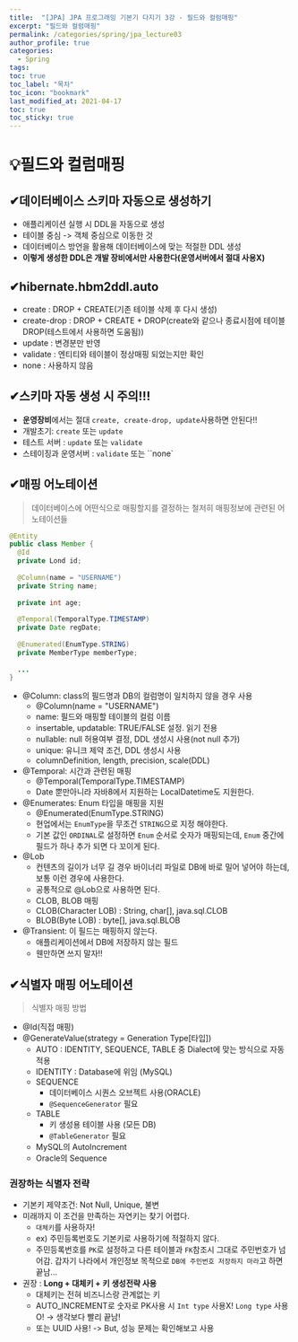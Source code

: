 ```yaml
---
title:  "[JPA] JPA 프로그래밍 기본기 다지기 3강 - 필드와 컬럼매핑"
excerpt: "필드와 컬럼매핑"  
permalink: /categories/spring/jpa_lecture03
author_profile: true
categories:
  - Spring
tags:
toc: true
toc_label: "목차"
toc_icon: "bookmark"
last_modified_at: 2021-04-17
toc: true
toc_sticky: true
---   
```


# 💡필드와 컬럼매핑
## ✔데이터베이스 스키마 자동으로 생성하기
* 애플리케이션 실행 시 DDL을 자동으로 생성
* 테이블 중심 -> 객체 중심으로 이동한 것
* 데이터베이스 방언을 활용해 데이터베이스에 맞는 적절한 DDL 생성
* **이렇게 생성한 DDL은 개발 장비에서만 사용한다(운영서버에서 절대 사용X)**

## ✔hibernate.hbm2ddl.auto
* create : DROP + CREATE(기존 테이블 삭제 후 다시 생성)
* create-drop : DROP + CREATE + DROP(create와 같으나 종료시점에 테이블 DROP(테스트에서 사용하면 도움됨))
* update : 변경분만 반영
* validate : 엔티티와 테이블이 정상매핑 되었는지만 확인
* none : 사용하지 않음

## ✔스키마 자동 생성 시 주의!!!
* **운영장비**에서는 절대 `create, create-drop, update`사용하면 안된다!!
* 개발초기: `create` 또는 `update`
* 테스트 서버 : `update` 또는 `validate`
* 스테이징과 운영서버 : `validate` 또는 ``none`  

## ✔매핑 어노테이션  
> 데이터베이스에 어떤식으로 매핑할지를 결정하는 철저히 매핑정보에 관련된 어노테이션들  

```java
@Entity
public class Member {
  @Id
  private Lond id;
  
  @Column(name = "USERNAME")
  private String name;
  
  private int age;
  
  @Temporal(TemporalType.TIMESTAMP)
  private Date regDate;
  
  @Enumerated(EnumType.STRING)
  private MemberType memberType;
  
  ...
}
```    

* @Column: class의 필드명과 DB의 컬럼명이 일치하지 않을 경우 사용
  * @Column(name = "USERNAME")
  * name: 필드와 매핑할 테이블의 컬럼 이름
  * insertable, updatable: TRUE/FALSE 설정. 읽기 전용
  * nullable: null 허용여부 결정, DDL 생성시 사용(not null 추가)
  * unique: 유니크 제약 조건, DDL 생성시 사용
  * columnDefinition, length, precision, scale(DDL)
* @Temporal: 시간과 관련된 매핑
  * @Temporal(TemporalType.TIMESTAMP)  
  * Date 뿐만아니라 자바8에서 지원하는 LocalDatetime도 지원한다.
* @Enumerates: Enum 타입을 매핑을 지원  
  * @Enumerated(EnumType.STRING)
  * 현업에서는 `EnumType`을 무조건 `STRING`으로 지정 해야한다.
  * 기본 값인 `ORDINAL`로 설정하면 `Enum` 순서로 숫자가 매핑되는데, `Enum` 중간에 필드가 하나 추가 되면 다 꼬이게 된다.
* @Lob
  * 컨텐츠의 길이가 너무 길 경우 바이너리 파일로 DB에 바로 밀어 넣어야 하는데, 보통 이런 경우에 사용한다.
  * 공통적으로 @Lob으로 사용하면 된다.
  * CLOB, BLOB 매핑
  * CLOB(Character LOB) : String, char[], java.sql.CLOB
  * BLOB(Byte LOB) : byte[], java.sql.BLOB
* @Transient: 이 필드는 매핑하지 않는다.
  * 애플리케이션에서 DB에 저장하지 않는 필드
  * 웬만하면 쓰지 말자!!

## ✔식별자 매핑 어노테이션  
> 식별자 매핑 방법  

* @Id(직접 매핑)
* @GenerateValue(strategy = Generation Type[타입])  
  * AUTO : IDENTITY, SEQUENCE, TABLE 중 Dialect에 맞는 방식으로 자동 적용
  * IDENTITY : Database에 위임 (MySQL)
  * SEQUENCE
    * 데이터베이스 시퀀스 오브젝트 사용(ORACLE)
    * `@SequenceGenerator` 필요
  * TABLE
    * 키 생성용 테이블 사용 (모든 DB)  
    * `@TableGenerator` 필요
  * MySQL의 AutoIncrement
  * Oracle의 Sequence

### 권장하는 식별자 전략  
* 기본키 제약조건: Not Null, Unique, 불변
* 미래까지 이 조건을 만족하는 자연키는 찾기 어렵다.
  * `대체키`를 사용하자!
  * ex) 주민등록번호도 기본키로 사용하기에 적절하지 않다.
  * 주민등록번호를 `PK`로 설정하고 다른 테이블과 `FK`참조시 그대로 주민번호가 넘어감. 갑자기 나라에서 개인정보 목적으로 `DB에 주민번호 저장하지 마라`고 하면 끝남...
* 권장 : **Long + 대체키 + 키 생성전략 사용**
  * 대체키는 전혀 비즈니스랑 관계없는 키
  * AUTO_INCREMENT로 숫자로 PK사용 시 `Int type` 사용X! `Long type` 사용O! → 생각보다 빨리 끝남!
  * 또는 UUID 사용! -> But, 성능 문제는 확인해보고 사용  